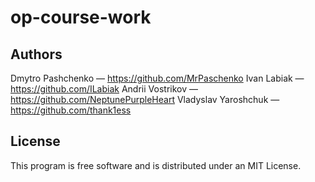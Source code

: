 # op-course-work

## Authors
Dmytro Pashchenko — https://github.com/MrPaschenko
Ivan Labiak — https://github.com/ILabiak
Andrii Vostrikov — https://github.com/NeptunePurpleHeart
Vladyslav Yaroshchuk — https://github.com/thank1ess

## License
This program is free software and is distributed under an MIT License.
